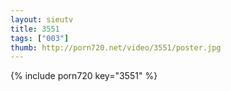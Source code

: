 ```yaml
--- 
layout: sieutv
title: 3551
tags: ["003"]
thumb: http://porn720.net/video/3551/poster.jpg
---
```

{% include porn720 key="3551" %} 
